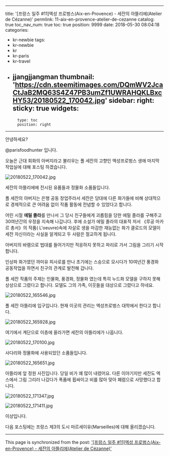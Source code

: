 
---
title: '[프랑스 일주 #11]엑성 프로벙스(Aix-en-Provence) - 세잔의 아뜰리에(Atelier  de Cézanne)'
permlink: 11-aix-en-provence-atelier-de-cezanne
catalog: true
toc_nav_num: true
toc: true
position: 9999
date: 2018-05-30 08:04:18
categories:
- kr-newbie
tags:
- kr-newbie
- kr
- kr-paris
- kr-travel
- jjangjjangman
thumbnail: 'https://cdn.steemitimages.com/DQmWV2JcaCtJaB2MQ63S4Z47PB3umZf1UWRAHQKLBxcHY53/20180522_170042.jpg'
sidebar:
    right:
        sticky: true
widgets:
    -
        type: toc
        position: right
---


안녕하세요?

@parisfoodhunter 입니다.

오늘은 근대 회화의 아버지라고 불리우는 폴 세잔의 고향인 엑성프로벙스 생애 마지막 작업실에 대해 포스팅 하겠습니다.

![20180522_170042.jpg](https://cdn.steemitimages.com/DQmWV2JcaCtJaB2MQ63S4Z47PB3umZf1UWRAHQKLBxcHY53/20180522_170042.jpg)

세잔의 아뜰리에에 전시된 유품들과 정물화 소품들입니다.

폴 세잔의 아버지는 은행 공동 창업주라서 세잔은 당대에 다른 화가들에 비해 상대적으로 경제적으로 큰 어려움 없이 작품 활동에 전념할 수 있었다고 합니다.

어린 시절 **에밀 졸라**를 만나서 그 당시 친구들에게 괴롭힘을 당한 에밀 졸라를 구해주고 30여년간의 우정을 지속해 나갑니다.
후에 소설가 에밀 졸라의 대표적 저서 《루공 마카르 총서》의 작품( L'oeuvre)속에 자살로 생을 마감한 재능없는 화가 클로드의 모델이 세잔 자신이라는 사실을 알게되고 두 사람은 절교하게 됩니다.

아버지의 바램으로 법대를 들어가지만 적응하지 못하고 파리로 가서 그림을 그리기 시작합니다.

인상파 화가였던 까미유 피사로를 만나 초기에는 스승으로 모시다가 10여년간 풍경화 공동작업을 하면서 친구의 관계로 발전해 갑니다.

폴 세잔 작품의 주제는 인물화, 풍경화, 정물화 였는데 특히 누드화 모델을 구하지 못해 상상으로 그렸다고 합니다. 모델도 그의 가족, 이웃들을 대상으로 그렸다고 하네요.

![20180522_165546.jpg](https://cdn.steemitimages.com/DQmcNFyMes1CasJd3PXuWjmf6Ywab42AFMxiTy8YTvQZfMu/20180522_165546.jpg)

폴 세잔 아뜰리에 입구입니다. 현재 이곳의 관리는 엑성프로벙스 대학에서 한다고 합니다.

![20180522_165928.jpg](https://cdn.steemitimages.com/DQmVuxqvCaQqKUVsGhpXEnzGEsiNckCqYm3Zcjqso5dBZWQ/20180522_165928.jpg)

여기에서 계단으로 이층에 올라가면 세잔의 아뜰리에가 나옵니다.

![20180522_170100.jpg](https://cdn.steemitimages.com/DQmTxsomBAGU2KBMCRs1SXZAN1XAmdCjLZKuzdcGdtAQETg/20180522_170100.jpg)

사다리와 정물화에 사용되었던 소품들입니다.

![20180522_165651.jpg](https://cdn.steemitimages.com/DQmYUYHcmVLa9phvW49G3KkVnuqPEiHKwgbCAXZLGAU4Qtd/20180522_165651.jpg)

아뜰리에 앞 정원 사진입니다. 당일 비가 꽤 많이 내렸어요. 다른 이야기지만 세잔도 엑스에서 그림 그리러 나갔다가 폭품에 휩싸이고 비를 많아 맞아 폐렴으로 사망했다고 합니다.

![20180522_171347.jpg](https://cdn.steemitimages.com/DQmdjRrTxkBPKGbUH1k5mLrF4Mthfg3QqdYvdhdK6hgk1ye/20180522_171347.jpg)

![20180522_171411.jpg](https://cdn.steemitimages.com/DQmaUcjijEfz6xFdpNviqLaym2YWSTs9mwrAQ4H7486DaR6/20180522_171411.jpg)

이상입니다.

다음 포스팅에는 프랑스 제3의 도시 마르세이유(Marseilles)에 대해 올리겠습니다.

- - -

This page is synchronized from the post: ['[프랑스 일주 #11]엑성 프로벙스(Aix-en-Provence) - 세잔의 아뜰리에(Atelier  de Cézanne)'](https://steemit.com/@parisfoodhunter/11-aix-en-provence-atelier-de-cezanne)
